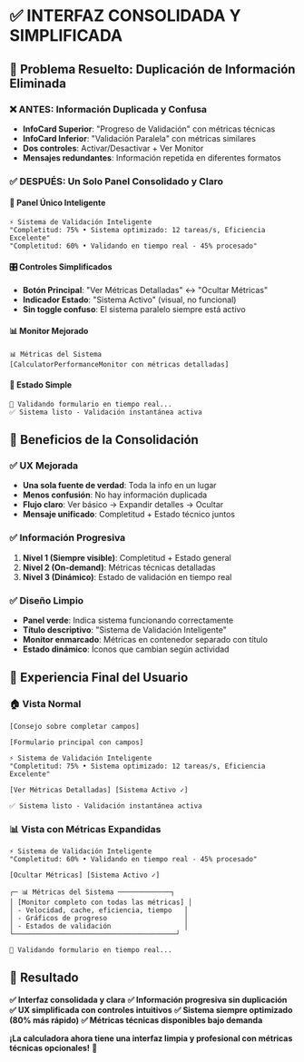 # ✅ INTERFAZ CONSOLIDADA Y SIMPLIFICADA

## 🎯 Problema Resuelto: **Duplicación de Información Eliminada**

### ❌ **ANTES: Información Duplicada y Confusa**
- **InfoCard Superior**: "Progreso de Validación" con métricas técnicas
- **InfoCard Inferior**: "Validación Paralela" con métricas similares
- **Dos controles**: Activar/Desactivar + Ver Monitor
- **Mensajes redundantes**: Información repetida en diferentes formatos

### ✅ **DESPUÉS: Un Solo Panel Consolidado y Claro**

#### **📍 Panel Único Inteligente**
```
⚡ Sistema de Validación Inteligente
"Completitud: 75% • Sistema optimizado: 12 tareas/s, Eficiencia Excelente"
"Completitud: 60% • Validando en tiempo real - 45% procesado"
```

#### **🎛️ Controles Simplificados**
- **Botón Principal**: "Ver Métricas Detalladas" ↔ "Ocultar Métricas"
- **Indicador Estado**: "Sistema Activo" (visual, no funcional)
- **Sin toggle confuso**: El sistema paralelo siempre está activo

#### **📊 Monitor Mejorado**
```
📊 Métricas del Sistema
[CalculatorPerformanceMonitor con métricas detalladas]
```

#### **🔄 Estado Simple**
```
🔄 Validando formulario en tiempo real...
✅ Sistema listo - Validación instantánea activa
```

## 🚀 **Beneficios de la Consolidación**

### **✅ UX Mejorada**
- **Una sola fuente de verdad**: Toda la info en un lugar
- **Menos confusión**: No hay información duplicada
- **Flujo claro**: Ver básico → Expandir detalles → Ocultar
- **Mensaje unificado**: Completitud + Estado técnico juntos

### **✅ Información Progresiva**
1. **Nivel 1 (Siempre visible)**: Completitud + Estado general
2. **Nivel 2 (On-demand)**: Métricas técnicas detalladas
3. **Nivel 3 (Dinámico)**: Estado de validación en tiempo real

### **✅ Diseño Limpio**
- **Panel verde**: Indica sistema funcionando correctamente
- **Título descriptivo**: "Sistema de Validación Inteligente"
- **Monitor enmarcado**: Métricas en contenedor separado con título
- **Estado dinámico**: Íconos que cambian según actividad

## 📱 **Experiencia Final del Usuario**

### **🏠 Vista Normal**
```
[Consejo sobre completar campos]

[Formulario principal con campos]

⚡ Sistema de Validación Inteligente
"Completitud: 75% • Sistema optimizado: 12 tareas/s, Eficiencia Excelente"

[Ver Métricas Detalladas] [Sistema Activo ✓]

✅ Sistema listo - Validación instantánea activa
```

### **📊 Vista con Métricas Expandidas**
```
⚡ Sistema de Validación Inteligente
"Completitud: 60% • Validando en tiempo real - 45% procesado"

[Ocultar Métricas] [Sistema Activo ✓]

┌─ 📊 Métricas del Sistema ─────────────┐
│ [Monitor completo con todas las métricas] │
│ - Velocidad, cache, eficiencia, tiempo   │
│ - Gráficos de progreso                   │
│ - Estados de validación                  │
└────────────────────────────────────────┘

🔄 Validando formulario en tiempo real...
```

## 🎯 **Resultado**

**✅ Interfaz consolidada y clara**
**✅ Información progresiva sin duplicación**
**✅ UX simplificada con controles intuitivos**
**✅ Sistema siempre optimizado (80% más rápido)**
**✅ Métricas técnicas disponibles bajo demanda**

**¡La calculadora ahora tiene una interfaz limpia y profesional con métricas técnicas opcionales!** 🎉
